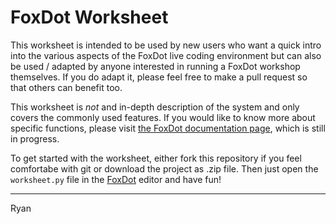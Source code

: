 # FoxDot Worksheet

This worksheet is intended to be used by new users who want a quick intro into the various aspects of the FoxDot live coding environment but can also be used / adapted by anyone interested in running a FoxDot workshop themselves. If you do adapt it, please feel free to make a pull request so that others can benefit too. 

This worksheet is *not* and in-depth description of the system and only covers the commonly used features. If you would like to know more about specific functions, please visit [the FoxDot documentation page](http://foxdot.org/docs/), which is still in progress.

To get started with the worksheet, either fork this repository if you feel comfortabe with git or download the project as .zip file. Then just open the `worksheet.py` file in the [FoxDot](https://github.com/Qirky/FoxDot) editor and have fun!

--- 

Ryan
